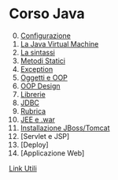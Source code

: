 Corso Java
==========

0. [Configurazione](configurazione.md)
1. [La Java Virtual Machine](JVM.md)
2. [La sintassi](sintassi.md)
3. [Metodi Statici](static.md)
4. [Exception](exception.md)
5. [Oggetti e OOP](oop.md)
6. [OOP Design](oop-design.md)
7. [Librerie](librerie.md)
8. [JDBC](jdbc.md)
8. [Rubrica](esercizio.md)
9. [JEE e .war](jee.md)
10. [Installazione JBoss/Tomcat](http://tomcat.apache.org/)
11. [Servlet e JSP]
12. [Deploy]
13. [Applicazione Web]

[Link Utili](link.md)
